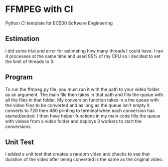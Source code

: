 # FFMPEG with CI
Python CI template for EC500 Software Engineering

## Estimation
I did some trial and error for estimating how many threads I could have. I ran 4 processes at the same time and used 95% of my CPU so I decided to set the limit of threads to 3.

## Program
To run the ffmpeg.py file, you must run it with the path to your video folder as an argument. The main file then takes in that path and fills the queue with all the files in that folder. My conversion function takes in a the queue with the video files to be converted and as long as the queue isn't empty it converts to 720 then 480 printing to terminal when each conversion has started/ended. I then have helper functions in my main code fills the queue with videos from a video folder and deploys 3 workers to start the conversions. 

## Unit Test
I added a unit test that creates a random video and checks to see that duration of the video after being converted is the same as the original video.
